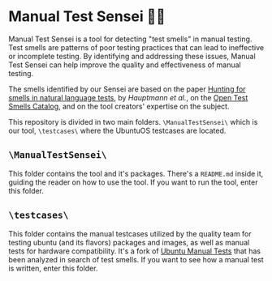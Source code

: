 # Manual Test Sensei 🐱‍👤
Manual Test Sensei is a tool for detecting "test smells" in manual testing. Test smells are patterns of poor testing practices that can lead to ineffective or incomplete testing. By identifying and addressing these issues, Manual Test Sensei can help improve the quality and effectiveness of manual testing.

The smells identified by our Sensei are based on the paper [Hunting for smells in natural language tests](https://ieeexplore.ieee.org/document/6606682/), by _Hauptmann et al._, on the [Open Test Smells Catalog](https://easy.github.io/testsmells/index.html), and on the tool creators' expertise on the subject.

This repository is divided in two main folders. `\ManualTestSensei\` which is our tool, `\testcases\` where the UbuntuOS testcases are located.

## `\ManualTestSensei\`

This folder contains the tool and it's packages. There's a `README.md` inside it, guiding the reader on how to use the tool. If you want to run the tool, enter this folder.

## `\testcases\`
This folder contains the manual testcases utilized by the quality team for testing ubuntu (and its flavors) packages and images, as well as manual tests for hardware compatibility. It's a fork of [Ubuntu Manual Tests](https://launchpad.net/ubuntu-manual-tests) that has been analyzed in search of test smells. If you want to see how a manual test is written, enter this folder.

